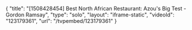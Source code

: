 {
    "title": "[1508428454] Best North African Restaurant: Azou's Big Test - Gordon Ramsay",
    "type": "solo",
    "layout": "iframe-static",
    "videoId": "123179361",
    "url": "\/tvpembed\/123179361"
}